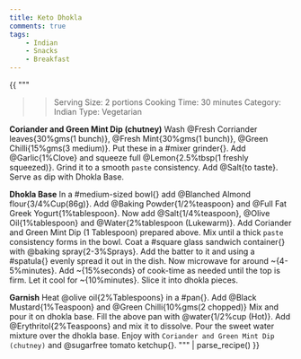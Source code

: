 ```yaml
---
title: Keto Dhokla
comments: true
tags:
    - Indian
    - Snacks
    - Breakfast
---
```


{{ """
>> Serving Size: 2 portions
>> Cooking Time: 30 minutes
>> Category: Indian
>> Type: Vegetarian

**Coriander and Green Mint Dip (chutney)**
Wash @Fresh Corriander leaves{30%gms(1 bunch)}, @Fresh Mint{30%gms(1 bunch)}, @Green Chilli{15%gms(3 medium)}.
Put these in a #mixer grinder{}.
Add @Garlic{1%Clove} and squeeze full @Lemon{2.5%tbsp(1 freshly squeezed)}.
Grind it to a smooth `paste` consistency.
Add @Salt{to taste}.
Serve as dip with Dhokla Base.

**Dhokla Base**
In a #medium-sized bowl{} add @Blanched Almond flour{3/4%Cup(86g)}.
Add @Baking Powder{1/2%teaspoon} and @Full Fat Greek Yogurt{1%tablespoon}.
Now add @Salt{1/4%teaspoon}, @Olive Oil{1%tablespoon} and @Water{2%tablespoon (Lukewarm)}.
Add Coriander and Green Mint Dip (1 Tablespoon) prepared above.
Mix until a thick `paste` consistency forms in the bowl.
Coat a #square glass sandwich container{} with @baking spray{2-3%Sprays}. 
Add the batter to it and using a #spatula{} evenly spread it out in the dish. 
Now microwave for around ~{4-5%minutes}.
Add ~{15%seconds} of cook-time as needed until the top is firm.
Let it cool for ~{10%minutes}.
Slice it into dhokla pieces.

**Garnish**
Heat @olive oil{2%Tablespoons} in a #pan{}.
Add @Black Mustard{1%Teaspoon} and @Green Chilli{10%gms(2 chopped)}
Mix and pour it on dhokla base.
Fill the above pan with @water{1/2%cup (Hot)}.
Add @Erythritol{2%Teaspoons} and mix it to dissolve.
Pour the sweet water mixture over the dhokla base. 
Enjoy with `Coriander and Green Mint Dip (chutney)` and @sugarfree tomato ketchup{}.
""" 
| parse_recipe() }}